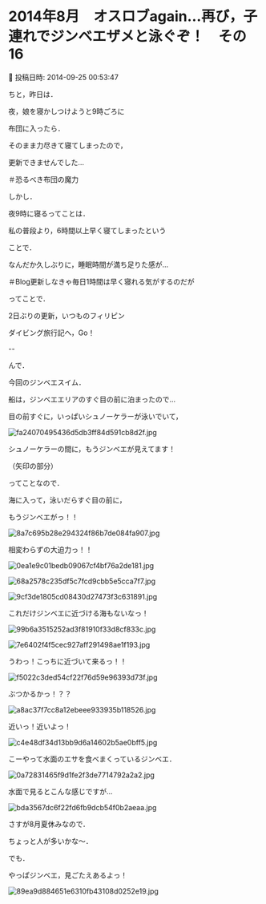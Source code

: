 # 2014年8月　オスロブagain…再び，子連れでジンベエザメと泳ぐぞ！　その16

📅 投稿日時: 2014-09-25 00:53:47

ちと，昨日は．


夜，娘を寝かしつけようと9時ごろに


布団に入ったら．


そのまま力尽きて寝てしまったので，


更新できませんでした…


＃恐るべき布団の魔力





しかし．


夜9時に寝るってことは．


私の普段より，6時間以上早く寝てしまったという


ことで．


なんだか久しぶりに，睡眠時間が満ち足りた感が…


＃Blog更新しなきゃ毎日1時間は早く寝れる気がするのだが





ってことで．


2日ぶりの更新，いつものフィリピン


ダイビング旅行記へ，Go！


--





んで．


今回のジンベエスイム．


船は，ジンベエエリアのすぐ目の前に泊まったので…


目の前すぐに，いっぱいシュノーケラーが泳いでいて，




![fa24070495436d5db3ff84d591cb8d2f.jpg](images/fa24070495436d5db3ff84d591cb8d2f.jpg)




シュノーケラーの間に，もうジンベエが見えてます！


（矢印の部分）





ってことなので．


海に入って，泳いだらすぐ目の前に，


もうジンベエがっ！！




![8a7c695b28e294324f86b7de084fa907.jpg](images/8a7c695b28e294324f86b7de084fa907.jpg)







相変わらずの大迫力っ！！




![0ea1e9c01bedb09067cf4bf76a2de181.jpg](images/0ea1e9c01bedb09067cf4bf76a2de181.jpg)









![68a2578c235df5c7fcd9cbb5e5cca7f7.jpg](images/68a2578c235df5c7fcd9cbb5e5cca7f7.jpg)









![9cf3de1805cd08430d27473f3c631891.jpg](images/9cf3de1805cd08430d27473f3c631891.jpg)







これだけジンベエに近づける海もないなっ！




![99b6a3515252ad3f81910f33d8cf833c.jpg](images/99b6a3515252ad3f81910f33d8cf833c.jpg)









![7e6402f4f5cec927aff291498ae1f193.jpg](images/7e6402f4f5cec927aff291498ae1f193.jpg)







うわっ！こっちに近づいて来るっ！！




![f5022c3ded54cf22f76d59e96393d73f.jpg](images/f5022c3ded54cf22f76d59e96393d73f.jpg)




ぶつかるかっ！？？




![a8ac37f7cc8a12ebeee933935b118526.jpg](images/a8ac37f7cc8a12ebeee933935b118526.jpg)







近いっ！近いよっ！




![c4e48df34d13bb9d6a14602b5ae0bff5.jpg](images/c4e48df34d13bb9d6a14602b5ae0bff5.jpg)







こーやって水面のエサを食べまくっているジンベエ．




![0a72831465f9d1fe2f3de7714792a2a2.jpg](images/0a72831465f9d1fe2f3de7714792a2a2.jpg)










水面で見るとこんな感じですが…




![bda3567dc6f22fd6fb9dcb54f0b2aeaa.jpg](images/bda3567dc6f22fd6fb9dcb54f0b2aeaa.jpg)




さすが8月夏休みなので．


ちょっと人が多いかな～．





でも．


やっぱジンベエ，見ごたえあるよっ！




![89ea9d884651e6310fb43108d0252e19.jpg](images/89ea9d884651e6310fb43108d0252e19.jpg)
